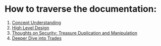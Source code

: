# How to traverse the documentation:
1. [Concept Understanding](concept-understanding.md)
2. [High Level Design](high-level-system-design.md)
3. [Thoughts on Security: Treasure Duplication and Manipulation](treasure-duplication-and-manipulation.md)
4. [Deeper Dive into Trades](deeper-dive-into-trades.md)